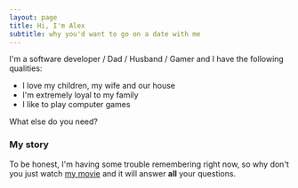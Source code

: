 ```yaml
---
layout: page
title: Hi, I'm Alex
subtitle: why you'd want to go on a date with me
---
```

I'm a software developer / Dad / Husband / Gamer and I have the following qualities:

- I love my children, my wife and our house
- I'm extremely loyal to my family
- I like to play computer games

What else do you need?

### My story

To be honest, I'm having some trouble remembering right now, so why don't you just watch [my movie](https://en.wikipedia.org/wiki/The_Princess_Bride_%28film%29) and it will answer **all** your questions.
